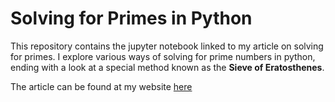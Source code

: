 # Solving for Primes in Python

This repository contains the jupyter notebook linked to my article on solving for primes. I explore various ways of solving for prime numbers in python, ending with a look at a special method known as the **Sieve of Eratosthenes**.

The article can be found at my website [here](https://luke-lite.github.io/solving-for-primes-in-python/)
